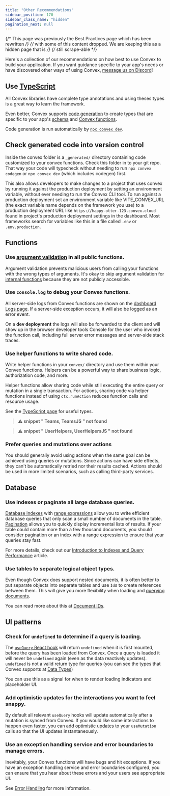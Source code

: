 ```yaml
---
title: "Other Recommendations"
sidebar_position: 170
sidebar_class_name: "hidden"
pagination_next: null
---
```






{/* This page was previously the Best Practices page which has been rewritten */}
{/* with some of this content dropped. We are keeping this as a hidden page that is */}
{/* still scrape-able */}

Here's a collection of our recommendations on how best to use Convex to build
your application. If you want guidance specific to your app's needs or have
discovered other ways of using Convex,
[message us on Discord](https://convex.dev/community)!

## Use [TypeScript](/understanding/best-practices/typescript.mdx)

All Convex libraries have complete type annotations and using theses types is a
great way to learn the framework.

Even better, Convex supports [code generation](/generated-api/) to create types
that are specific to your app's [schema](/database/schemas.mdx) and
[Convex functions](/functions.mdx).

Code generation is run automatically by
[`npx convex dev`](/cli.md#run-the-convex-dev-server).

## Check generated code into version control

Inside the convex folder is a `_generated/` directory containing code customized
to your convex functions. Check this folder in to your git repo. That way your
code will typecheck without needing to run `npx convex codegen` or
`npx convex dev` (which includes codegen) first.

This also allows developers to make changes to a project that uses convex by
running it against the production deployment by setting an environment variable,
without ever needing to run the Convex CLI tool. To run against a production
deployment set an environment variable like VITE_CONVEX_URL (the exact variable
name depends on the framework you use) to a production deployment URL like
`https://happy-otter-123.convex.cloud` found in project's production deployment
settings in the dashboard. Most frameworks search for variables like this in a
file called `.env` or `.env.production`.

## Functions

### Use [argument validation](/functions/validation.mdx) in all public functions.

Argument validation prevents malicious users from calling your functions with
the wrong types of arguments. It's okay to skip argument validation for
[internal functions](/functions/internal-functions.mdx) because they are not
publicly accessible.

### Use `console.log` to debug your Convex functions.

All server-side logs from Convex functions are shown on the
[dashboard Logs page](/dashboard/deployments/logs.md). If a server-side
exception occurs, it will also be logged as an error event.

On a **dev deployment** the logs will also be forwarded to the client and will
show up in the browser developer tools Console for the user who invoked the
function call, including full server error messages and server-side stack
traces.

### Use helper functions to write shared code.

Write helper functions in your `convex/` directory and use them within your
Convex functions. Helpers can be a powerful way to share business logic,
authorization code, and more.

Helper functions allow sharing code while still executing the entire query or
mutation in a single transaction. For actions, sharing code via helper functions
instead of using `ctx.runAction` reduces function calls and resource usage.

See the [TypeScript page](/understanding/best-practices/typescript.mdx) for
useful types.

> **⚠ snippet " Teams, TeamsJS " not found**

> **⚠ snippet " UserHelpers, UserHelpersJS " not found**

### Prefer queries and mutations over actions

You should generally avoid using actions when the same goal can be achieved
using queries or mutations. Since actions can have side effects, they can't be
automatically retried nor their results cached. Actions should be used in more
limited scenarios, such as calling third-party services.

## Database

### Use indexes or paginate all large database queries.

[Database indexes](/database/reading-data/indexes/indexes.md) with
[range expressions](/database/reading-data/indexes/indexes.md#querying-documents-using-indexes)
allow you to write efficient database queries that only scan a small number of
documents in the table. [Pagination](/database/pagination.mdx) allows you to
quickly display incremental lists of results. If your table could contain more
than a few thousand documents, you should consider pagination or an index with a
range expression to ensure that your queries stay fast.

For more details, check out our
[Introduction to Indexes and Query Performance](/database/reading-data/indexes/indexes-and-query-perf.md)
article.

### Use tables to separate logical object types.

Even though Convex does support nested documents, it is often better to put
separate objects into separate tables and use `Id`s to create references between
them. This will give you more flexibility when loading and
[querying documents](/database/reading-data/reading-data.mdx).

You can read more about this at [Document IDs](/database/document-ids.mdx).

## UI patterns

### Check for `undefined` to determine if a query is loading.

The [`useQuery` React hook](/api/modules/react#usequery) will return `undefined`
when it is first mounted, before the query has been loaded from Convex. Once a
query is loaded it will never be `undefined` again (even as the data reactively
updates). `undefined` is not a valid return type for queries (you can see the
types that Convex supports at [Data Types](/database/types.md))

You can use this as a signal for when to render loading indicators and
placeholder UI.

### Add optimistic updates for the interactions you want to feel snappy.

By default all relevant `useQuery` hooks will update automatically after a
mutation is synced from Convex. If you would like some interactions to happen
even faster, you can add
[optimistic updates](/client/react/optimistic-updates.mdx) to your `useMutation`
calls so that the UI updates instantaneously.

### Use an exception handling service and error boundaries to manage errors.

Inevitably, your Convex functions will have bugs and hit exceptions. If you have
an exception handling service and error boundaries configured, you can ensure
that you hear about these errors and your users see appropriate UI.

See [Error Handling](/functions/error-handling/error-handling.mdx) for more
information.
